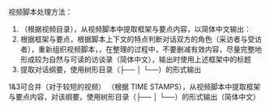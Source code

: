 视频脚本处理方法：

1. （根据视频目录），从视频脚本中提取框架与要点内容，以简体中文输出：
2. 根据框架与要点，根据脚本上下文的特点判断对话双方的角色（采访者与受访者），重新组织视频脚本，，在整理的过程中，不要删减有效内容，尽量完整地形成较为自然与可读的访谈录（简体中文），输出时使用上述框架中的标题
3. 提取对话纲要，使用树形目录（├── │ └──）的形式输出

1&3可合并（对于较短的视频）
（根据 TIME STAMPS），从视频脚本中提取框架与要点内容，对该纲要，使用树形目录（├── │ └──）的形式输出（简体中文）